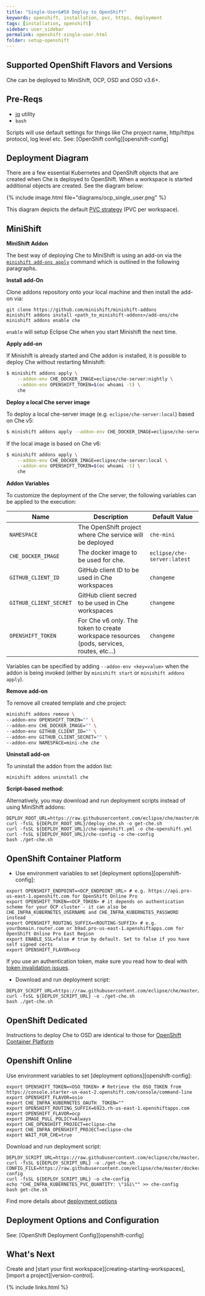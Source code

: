```yaml
---
title: "Single-User&#58 Deploy to OpenShift"
keywords: openshift, installation, pvc, https, deployment
tags: [installation, openshift]
sidebar: user_sidebar
permalink: openshift-single-user.html
folder: setup-openshift
---
```

## Supported OpenShift Flavors and Versions

Che can be deployed to MiniShift, OCP, OSD and OSO v3.6+.

## Pre-Reqs

* [jq](https://stedolan.github.io/jq/) utility
* `bash`

Scripts will use default settings for things like Che project name, http/https protocol, log level etc. See: [OpenShift config][openshift-config]

## Deployment Diagram

There are a few essential Kubernetes and OpenShift objects that are created when Che is deployed to OpenShift. When a workspace is started additional objects are created. See the diagram below:

{% include image.html file="diagrams/ocp_single_user.png" %}

This diagram depicts the default [PVC strategy](openshift-config.html#volumes) (PVC per workspace).

## MiniShift

**MiniShift Addon**

The best way of deploying Che to MiniShift is using an add-on via the [`minishift add-ons apply`](https://docs.openshift.org/latest/minishift/command-ref/minishift_addons_apply.html) command which is outlined in the following paragraphs.

**Install add-On**

Clone addons repository onto your local machine and then install the add-on via:

```
git clone https://github.com/minishift/minishift-addons
minishift addons install <path_to_minishift-addons>/add-ons/che
minishift addons enable che
```

`enable` will setup Eclipse Che when you start Minishift the next time.

**Apply add-on**

If Minishift is already started and Che addon is installed, it is possible to deploy Che without restarting Minishift:


```bash
$ minishift addons apply \
    --addon-env CHE_DOCKER_IMAGE=eclipse/che-server:nightly \
    --addon-env OPENSHIFT_TOKEN=$(oc whoami -t) \
    che
```

**Deploy a local Che server image**

To deploy a local che-server image (e.g. `eclipse/che-server:local`) based on Che v5:

```bash
$ minishift addons apply --addon-env CHE_DOCKER_IMAGE=eclipse/che-server:local che
```

If the local image is based on Che v6:

```bash
$ minishift addons apply \
    --addon-env CHE_DOCKER_IMAGE=eclipse/che-server:local \
    --addon-env OPENSHIFT_TOKEN=$(oc whoami -t) \
    che
```

**Addon Variables**

To customize the deployment of the Che server, the following variables can be applied to the execution:

|Name|Description|Default Value|
|----|-----------|-------------|
|`NAMESPACE`|The OpenShift project where Che service will be deployed|`che-mini`|
|`CHE_DOCKER_IMAGE`|The docker image to be used for che.|`eclipse/che-server:latest`|
|`GITHUB_CLIENT_ID`|GitHub client ID to be used in Che workspaces|`changeme`|
|`GITHUB_CLIENT_SECRET`|GitHub client secred to be used in Che workspaces|`changeme`|
|`OPENSHIFT_TOKEN`|For Che v6 only. The token to create workspace resources (pods, services, routes, etc...)|`changeme`|

Variables can be specified by adding `--addon-env <key=value>` when the addon is being invoked (either by `minishift start` or `minishift addons apply`).

**Remove add-on**

To remove all created template and che project:

```bash
minishift addons remove \
--addon-env OPENSHIFT_TOKEN="" \
--addon-env CHE_DOCKER_IMAGE="" \
--addon-env GITHUB_CLIENT_ID="" \
--addon-env GITHUB_CLIENT_SECRET="" \
--addon-env NAMESPACE=mini-che che
```

**Uninstall add-on**

To uninstall the addon from the addon list:

`minishift addons uninstall che`

**Script-based method:**

Alternatively, you may download and run deployment scripts instead of using MiniShift addons:

```shell
DEPLOY_ROOT_URL=https://raw.githubusercontent.com/eclipse/che/master/dockerfiles/init/modules/openshift/files/scripts/
curl -fsSL ${DEPLOY_ROOT_URL}/deploy_che.sh -o get-che.sh
curl -fsSL ${DEPLOY_ROOT_URL}/che-openshift.yml -o che-openshift.yml
curl -fsSL ${DEPLOY_ROOT_URL}/che-config -o che-config
bash ./get-che.sh
```

## OpenShift Container Platform

* Use environment variables to set [deployment options][openshift-config]:

```shell
export OPENSHIFT_ENDPOINT=<OCP_ENDPOINT_URL> # e.g. https://api.pro-us-east-1.openshift.com for OpenShift Online Pro
export OPENSHIFT_TOKEN=<OCP_TOKEN> # it depends on authentication scheme for your OCP cluster - it can also be CHE_INFRA_KUBERNETES_USERNAME and CHE_INFRA_KUBERNETES_PASSWORD instead
export OPENSHIFT_ROUTING_SUFFIX=<ROUTING-SUFFIX> # e.g. yourDomain.router.com or b9ad.pro-us-east-1.openshiftapps.com for OpenShift Online Pro East Region
export ENABLE_SSL=false # true by default. Set to false if you have self signed certs
export OPENSHIFT_FLAVOR=ocp
```

If you use an authentication token, make sure you read how to deal with [token invalidation issues](openshift-multi-user.html#openshift-container-platform).

* Download and run deployment script:

```shell
DEPLOY_SCRIPT_URL=https://raw.githubusercontent.com/eclipse/che/master/dockerfiles/init/modules/openshift/files/scripts/deploy_che.sh
curl -fsSL ${DEPLOY_SCRIPT_URL} -o ./get-che.sh
bash ./get-che.sh
```

## OpenShift Dedicated

Instructions to deploy Che to OSD are identical to those for [OpenShift Container Platform](#openshift-container-platform)

## Openshift Online

Use environment variables to set [deployment options][openshift-config]:

```shell
export OPENSHIFT_TOKEN=<OSO_TOKEN> # Retrieve the OSO_TOKEN from https://console.starter-us-east-2.openshift.com/console/command-line
export OPENSHIFT_FLAVOR=osio
export CHE_INFRA_KUBERNETES_OAUTH__TOKEN=""
export OPENSHIFT_ROUTING_SUFFIX=6923.rh-us-east-1.openshiftapps.com
export OPENSHIFT_FLAVOR=ocp
export IMAGE_PULL_POLICY=Always
export CHE_OPENSHIFT_PROJECT=eclipse-che
export CHE_INFRA_OPENSHIFT_PROJECT=eclipse-che
export WAIT_FOR_CHE=true
```

Download and run deployment script:

```shell
DEPLOY_SCRIPT_URL=https://raw.githubusercontent.com/eclipse/che/master/dockerfiles/init/modules/openshift/files/scripts/deploy_che.sh
curl -fsSL ${DEPLOY_SCRIPT_URL} -o ./get-che.sh
CONFIG_FILE=https://raw.githubusercontent.com/eclipse/che/master/dockerfiles/init/modules/openshift/files/scripts/che-config
curl -fsSL ${DEPLOY_SCRIPT_URL} -o che-config
echo "CHE_INFRA_KUBERNETES_PVC_QUANTITY: \"1Gi\"" >> che-config
bash get-che.sh
```
Find more details about [deployment options](openshift-multi-user.html#openshift-online)

## Deployment Options and Configuration

See: [OpenShift Deployment Config][openshift-config]

## What's Next

Create and [start your first workspace][creating-starting-workspaces], [import a project][version-control].

{% include links.html %}
